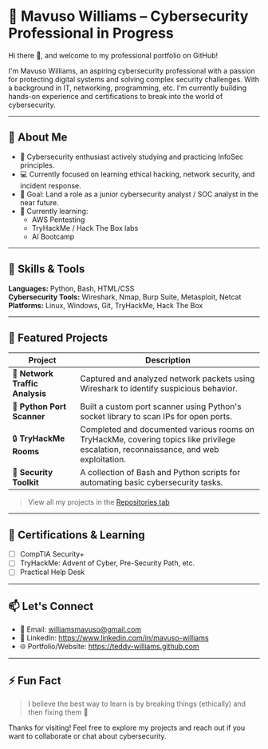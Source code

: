 # 💼 Mavuso Williams – Cybersecurity Professional in Progress

Hi there 👋, and welcome to my professional portfolio on GitHub!

I'm Mavuso Williams, an aspiring cybersecurity professional with a passion for protecting digital systems and solving complex security challenges. With a background in IT, networking, programming, etc. I'm currently building hands-on experience and certifications to break into the world of cybersecurity.

---

## 🚀 About Me

- 🔐 Cybersecurity enthusiast actively studying and practicing InfoSec principles.
- 💻 Currently focused on learning ethical hacking, network security, and incident response.
- 🎯 Goal: Land a role as a junior cybersecurity analyst / SOC analyst in the near future.
- 🌱 Currently learning:
  - AWS Pentesting
  - TryHackMe / Hack The Box labs
  - AI Bootcamp

---

## 🧰 Skills & Tools

**Languages:** Python, Bash, HTML/CSS  
**Cybersecurity Tools:** Wireshark, Nmap, Burp Suite, Metasploit, Netcat
**Platforms:** Linux, Windows, Git, TryHackMe, Hack The Box

---

## 📂 Featured Projects

| Project | Description |
|--------|-------------|
| 🔎 **Network Traffic Analysis** | Captured and analyzed network packets using Wireshark to identify suspicious behavior. |
| 🐍 **Python Port Scanner** | Built a custom port scanner using Python's socket library to scan IPs for open ports. |
| 🔒 **TryHackMe Rooms** | Completed and documented various rooms on TryHackMe, covering topics like privilege escalation, reconnaissance, and web exploitation. |
| 🧰 **Security Toolkit** | A collection of Bash and Python scripts for automating basic cybersecurity tasks. |

> View all my projects in the [Repositories tab](#)

---

## 🏅 Certifications & Learning

- [ ] CompTIA Security+ 
- [ ] TryHackMe: Advent of Cyber, Pre-Security Path, etc.
- [ ] Practical Help Desk

---

## 📫 Let's Connect

- 📧 Email: williamsmavuso@gmail.com
- 💼 LinkedIn: https://www.linkedin.com/in/mavuso-williams
- 🌐 Portfolio/Website: https://teddy-williams.github.com

---

## ⚡ Fun Fact

> I believe the best way to learn is by breaking things (ethically) and then fixing them 🔧

Thanks for visiting! Feel free to explore my projects and reach out if you want to collaborate or chat about cybersecurity.
